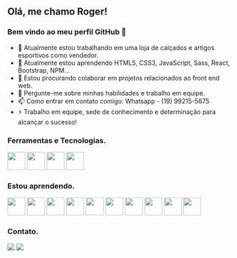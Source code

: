 ## Olá, me chamo Roger! 
### Bem vindo ao meu perfil GitHub 👋

- 🔭 Atualmente estou trabalhando em uma loja de calçados e artigos esportivos como vendedor.
- 🌱 Atualmente estou aprendendo HTML5, CSS3, JavaScript, Sass, React, Bootstrap, NPM...
- 👯 Estou procurando colaborar em projetos relacionados ao front end web.
- 💬 Pergunte-me sobre minhas habilidades e trabalho em equipe.
- 📫 Como entrar em contato comigo: Whatsapp - (19) 99215-5675
- ⚡ Trabalho em equipe, sede de conhecimento e determinação para alcançar o sucesso!

### Ferramentas e Tecnologias.

<img src="https://cdn.jsdelivr.net/gh/devicons/devicon/icons/html5/html5-original-wordmark.svg" width="40" height="40" />
<img src="https://cdn.jsdelivr.net/gh/devicons/devicon/icons/css3/css3-original-wordmark.svg" width="40" height="40" />
<img src="https://cdn.jsdelivr.net/gh/devicons/devicon/icons/bootstrap/bootstrap-original-wordmark.svg" width="40" height="40" />
<img src="https://cdn.jsdelivr.net/gh/devicons/devicon/icons/figma/figma-original.svg" width="40" height="40" />

### Estou aprendendo.

<img src="https://cdn.jsdelivr.net/gh/devicons/devicon/icons/javascript/javascript-original.svg" width="40" height="40"/>
<img src="https://cdn.jsdelivr.net/gh/devicons/devicon/icons/react/react-original-wordmark.svg" width="40" height="40" />
<img src="https://cdn.jsdelivr.net/gh/devicons/devicon/icons/wordpress/wordpress-original.svg" width="40" height="40"/>
<img src="https://cdn.jsdelivr.net/gh/devicons/devicon/icons/redux/redux-original.svg" width="40" height="40"/>
<img src="https://cdn.jsdelivr.net/gh/devicons/devicon/icons/vuejs/vuejs-original-wordmark.svg" width="40" height="40"/>
<img src="https://cdn.jsdelivr.net/gh/devicons/devicon/icons/jquery/jquery-original-wordmark.svg" width="40" height="40"/>
<img src="https://cdn.jsdelivr.net/gh/devicons/devicon/icons/woocommerce/woocommerce-original-wordmark.svg" width="40" height="40"/>
<img src="https://cdn.jsdelivr.net/gh/devicons/devicon/icons/npm/npm-original-wordmark.svg" width="40" height="40"/>
<img src="https://cdn.jsdelivr.net/gh/devicons/devicon/icons/sass/sass-original.svg" width="40" height="40"/>
<img src="https://cdn.jsdelivr.net/gh/devicons/devicon/icons/xd/xd-plain.svg" width="40" height="40"/>

          
### Contato.

<div>
<a href = "roger201015@gmail.com"><img src="https://img.shields.io/badge/Gmail-D14836?style=for-the-badge&logo=gmail&logoColor=white" target="_blank"></a>
<a href="https://www.linkedin.com/in/rogerlopesdev/" target="_blank"><img src="https://img.shields.io/badge/-LinkedIn-%230077B5?style=for-the-badge&logo=linkedin&logoColor=white" target="_blank"></a>   
</div>
          
